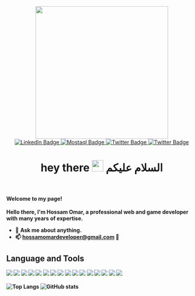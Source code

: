 
<div id="header" align="center">
  <img src="https://media.giphy.com/media/jRf5fsn8G6YaogAWxn/giphy.gif" width="350"/>
  <br/>
  <div id="badges">
  <a href="https://www.linkedin.com/in/hossam-omar-a547b6229/">
    <img src="https://img.shields.io/badge/LinkedIn-blue?style=for-the-badge&logo=linkedin&logoColor=white" alt="LinkedIn Badge"/>
  </a>
  <a href="https://www.upwork.com/freelancers/~0117d55ca738022e1a?viewMode=1">
    <img src="https://img.shields.io/badge/Upwork-green?style=for-the-badge&logo=upwork&logoColor=white" alt="Mostaql Badge"/>
  </a>
  <a href="https://www.fiverr.com/hossamomardev">
    <img src="https://img.shields.io/badge/Fiverr-gray?style=for-the-badge&logo=fiverr&logoColor=white" alt="Twitter Badge"/>
  </a>
  <a href="https://mostaql.com/u/hossam_dev">
    <img src="https://img.shields.io/badge/Mostaql-blue?style=for-the-badge&logo=circle&logoColor=white" alt="Twitter Badge"/>
  </a>
</div>
  <img src="https://komarev.com/ghpvc/?username=HossamMuhammedOmar&style=flat-square&color=blue" alt=""/>
  <h1>hey there <img src="https://media.giphy.com/media/hvRJCLFzcasrR4ia7z/giphy.gif" width="30px"/> السلام عليكم</h1>
  <br/>
  
</div>




#### Welcome to my page!

<b>Hello there, I'm Hossam Omar, a professional web and game developer with many years of expertise.</b><br/>
- 💬 <b>Ask me about anything<b>.
- 📫 <b>hossamomardeveloper@gmail.com</b> <b>📩</b>
## Language and Tools 
<b></b>
<img src ='https://img.shields.io/badge/HTML5-E34F26?style=for-the-badge&logo=html5&logoColor=white'>
<img src ='https://img.shields.io/badge/CSS3-1572B6?style=for-the-badge&logo=css3&logoColor=white'>
<img src ='https://img.shields.io/badge/Sass-CC6699?style=for-the-badge&logo=sass&logoColor=white'>
<img src ='https://img.shields.io/badge/Java-ED8B00?style=for-the-badge&logo=java&logoColor=white'>
<img src ='https://img.shields.io/badge/Bootstrap-563D7C?style=for-the-badge&logo=bootstrap&logoColor=white'>
<img src ='https://img.shields.io/badge/Material--UI-0081CB?style=for-the-badge&logo=material-ui&logoColor=white'>
<img src ='https://img.shields.io/badge/SQLite-07405E?style=for-the-badge&logo=sqlite&logoColor=white'>
<img src ='https://img.shields.io/badge/Unity-100000?style=for-the-badge&logo=unity&logoColor=white'>
<img src ='https://img.shields.io/badge/Netlify-00C7B7?style=for-the-badge&logo=netlify&logoColor=white'>
<img src ='https://img.shields.io/badge/Heroku-430098?style=for-the-badge&logo=heroku&logoColor=white'>
<img src ='https://img.shields.io/badge/Dart-0175C2?style=for-the-badge&logo=dart&logoColor=white'>
<img src ='https://img.shields.io/badge/Flutter-02569B?style=for-the-badge&logo=flutter&logoColor=white'>
<img src ='https://img.shields.io/badge/JavaScript-323330?style=for-the-badge&logo=javascript&logoColor=F7DF1E'>
<img src ='https://img.shields.io/badge/Node.js-43853D?style=for-the-badge&logo=node.js&logoColor=white'>
<img src ='https://img.shields.io/badge/MySQL-00000F?style=for-the-badge&logo=mysql&logoColor=white'>
<img src ='https://img.shields.io/badge/MongoDB-4EA94B?style=for-the-badge&logo=mongodb&logoColor=white'>
<br/> <br/>
![Top Langs](https://github-readme-stats.vercel.app/api/top-langs/?username=HossamMuhammedOmar&theme=tokyonight)
![GitHub stats](https://github-readme-stats.vercel.app/api?username=HossamMuhammedOmar&show_icons=true&theme=tokyonight)
<!--
**HossamMuhammedOmar/HossamMuhammedOmar** is a ✨ _special_ ✨ repository because its `README.md` (this file) appears on your GitHub profile.
Here are some ideas to get you started:

- 🔭 I’m currently working on ...
- 🌱 I’m currently learning ...
- 👯 I’m looking to collaborate on ...
- 🤔 I’m looking for help with ...
- 💬 Ask me about ...
- 📫 How to reach me: ...
- 😄 Pronouns: ...
- ⚡ Fun fact: ...
-->
#
